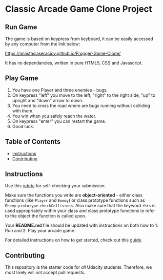 # Classic Arcade Game Clone Project

## Run Game

The game is based on keypress from keyboard, it can be easily accessed by any computer from the link below:

https://anastasiaseraciov.github.io/Frogger-Game-Clone/

It has no dependancies, written in pure HTML5, CSS and Javascript.

## Play Game

1. You have one Player and three enemies - bugs.
2. On keypress "left" you move to the left, "right" to the right side, "up" to upright and "down" arrow to down.
3. You need to cross the road where are bugs running without colliding with them.
4. You win when you safely reach the water.
5. On keypress "enter" you can restart the game.
6. Good luck.
 
## Table of Contents

- [Instructions](#instructions)
- [Contributing](#contributing)

## Instructions

Use this [rubric](https://review.udacity.com/#!/rubrics/15/view) for self-checking your submission.

Make sure the functions you write are **object-oriented** - either class functions (like `Player` and `Enemy`) or class prototype functions such as `Enemy.prototype.checkCollisions`. Also make sure that the keyword `this` is used appropriately within your class and class prototype functions to refer to the object the function is called upon.

Your **README.md** file should be updated with instructions on both how to 1. Run and 2. Play your arcade game.

For detailed instructions on how to get started, check out this [guide](https://docs.google.com/document/d/1v01aScPjSWCCWQLIpFqvg3-vXLH2e8_SZQKC8jNO0Dc/pub?embedded=true).

## Contributing

This repository is the starter code for _all_ Udacity students. Therefore, we most likely will not accept pull requests.
